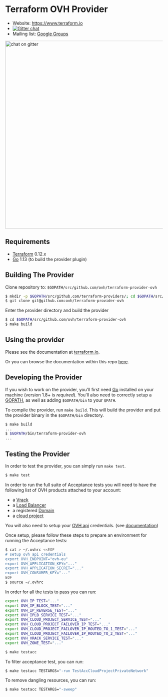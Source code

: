 Terraform OVH Provider
==================

- Website: https://www.terraform.io
- [![Gitter chat](https://badges.gitter.im/hashicorp-terraform/Lobby.png)](https://gitter.im/hashicorp-terraform/Lobby)
- Mailing list: [Google Groups](http://groups.google.com/group/terraform-tool)

<img alt="chat on gitter" src="https://cdn.rawgit.com/hashicorp/terraform-website/master/content/source/assets/images/logo-hashicorp.svg" width="600px">

Requirements
------------

-	[Terraform](https://www.terraform.io/downloads.html) 0.12.x
-	[Go](https://golang.org/doc/install) 1.13 (to build the provider plugin)

Building The Provider
---------------------

Clone repository to: `$GOPATH/src/github.com/ovh/terraform-provider-ovh`

```sh
$ mkdir -p $GOPATH/src/github.com/terraform-providers/; cd $GOPATH/src/github.com/terraform-providers/
$ git clone git@github.com:ovh/terraform-provider-ovh
```

Enter the provider directory and build the provider

```sh
$ cd $GOPATH/src/github.com/ovh/terraform-provider-ovh
$ make build
```

Using the provider
----------------------

Please see the documentation at [terraform.io](https://www.terraform.io/docs/providers/ovh/index.html).

Or you can browse the documentation within this repo [here](https://github.com/ovh/terraform-provider-ovh/tree/master/website/docs).

Developing the Provider
---------------------------

If you wish to work on the provider, you'll first need [Go](http://www.golang.org) installed on your machine (version 1.8+ is *required*). You'll also need to correctly setup a [GOPATH](http://golang.org/doc/code.html#GOPATH), as well as adding `$GOPATH/bin` to your `$PATH`.

To compile the provider, run `make build`. This will build the provider and put the provider binary in the `$GOPATH/bin` directory.

```sh
$ make build
...
$ $GOPATH/bin/terraform-provider-ovh
...
```

Testing the Provider
--------------------

In order to test the provider, you can simply run `make test`.

```sh
$ make test
```

In order to run the full suite of Acceptance tests you will need to have the following list of OVH products attached to your account:

- a [Vrack](https://www.ovh.ie/solutions/vrack/)
- a [Load Balancer](https://www.ovh.ie/solutions/load-balancer/)
- a registered [Domain](https://www.ovh.ie/domains/)
- a [cloud project](https://www.ovh.ie/public-cloud/instances/)

You will also need to setup your [OVH api](https://api.ovh.com) credentials. (see [documentation](https://www.terraform.io/docs/providers/ovh/index.html#configuration-reference))

Once setup, please follow these steps to prepare an environment for running the Acceptance tests:

```sh
$ cat > ~/.ovhrc <<EOF
# setup ovh api credentials
export OVH_ENDPOINT="ovh-eu"
export OVH_APPLICATION_KEY="..."
export OVH_APPLICATION_SECRET="..."
export OVH_CONSUMER_KEY="..."
EOF
$ source ~/.ovhrc
```

In order for all the tests to pass you can run:

```sh
export OVH_IP_TEST="..."
export OVH_IP_BLOCK_TEST="..."
export OVH_IP_REVERSE_TEST="..."
export OVH_IPLB_SERVICE_TEST="..."
export OVH_CLOUD_PROJECT_SERVICE_TEST="..."
export OVH_CLOUD_PROJECT_FAILOVER_IP_TEST="..."
export OVH_CLOUD_PROJECT_FAILOVER_IP_ROUTED_TO_1_TEST="..."
export OVH_CLOUD_PROJECT_FAILOVER_IP_ROUTED_TO_2_TEST="..."
export OVH_VRACK_SERVICE_TEST="..."
export OVH_ZONE_TEST="..."

$ make testacc
```

To filter acceptance test, you can run:

```sh
$ make testacc TESTARGS="-run TestAccCloudProjectPrivateNetwork"
```

To remove dangling resources, you can run:

```sh
$ make testacc TESTARGS="-sweep"
```
